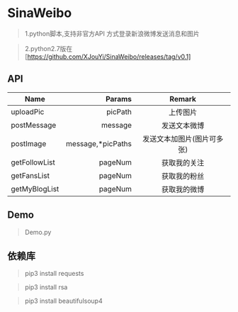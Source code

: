 # SinaWeibo
>1.python脚本,支持非官方API 方式登录新浪微博发送消息和图片

>2.python2.7版在[https://github.com/XJouYi/SinaWeibo/releases/tag/v0.1]

## API
| Name|Params|Remark|
| --------   | -----:  | :----: |
| uploadPic  | picPath                |上传图片|
| postMessage| message                |发送文本微博|
| postImage  | message,*picPaths      |发送文本加图片(图片可多张)|
| getFollowList  | pageNum      |获取我的关注|
| getFansList  | pageNum      |获取我的粉丝|
| getMyBlogList  | pageNum      |获取我的微博|

## Demo
>Demo.py

## 依赖库
>pip3 install requests

>pip3 install rsa

>pip3 install beautifulsoup4



